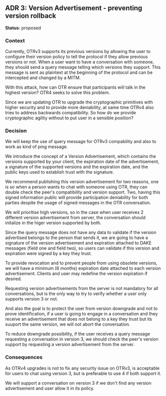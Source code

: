 ## ADR 3: Version Advertisement - preventing version rollback

**Status**: proposed

### Context

Currently, OTRv3 supports its previous versions by allowing the user to configure
their version policy to tell the protocol if they allow previous versions or not.
When a user want to have a conversation with someone, they should send a query
message telling which versions they support. This message is sent as plaintext
at the beginning of the protocol and can be intercepted and changed by a MITM.

With this attack, how can OTR ensure that participants will talk in the highest
version? OTR4 seeks to solve this problem.

Since we are updating OTR to upgrade the cryptographic primitives with higher
security and to provide more deniability, at same time OTRv4 also tries to
address backwards compatibility. So how do we provide cryptographic agility
without to put user in a sensible position?

### Decision

We will keep  the use of query message for OTRv3 compability and also to work as
kind of ping message.

We introduce the concept of a Version Advertisement, which contains the versions
supported by your client, the expiration date of the advertisement, a signature of
the supported versions and the expiration date, and the public keys used to establish
trust with the signature.

We recommend publishing this version advertisement for two reasons, one is so when
a person wants to chat with someone using OTR, they can double check the peer's
compatibility and version support. Two, having this signed information public will
provide participation deniability for both parties despite the usage of signed messages
in the OTR conversation.

We will prioritise high versions, so in the case when user receives 2 different
version advertisement from server, the conversation should initalize in the
higer version supported by both.

Since the query message does not have any data to validate if the version advertised
belongs to the person that sends it, we are going to have a signature of the version
advertisement and expiration attached to DAKE messages (field one and field
two), so users can validate if this version and expiration were signed by a key they trust.

To provide revocation and to prevent people from using obsolete versions, we will
have a minimum (6 months) expiration date attached to each version advertisement.
Clients and user may redefine the version expiration if desired.

Requesting version advertisements from the server is not mandatory for all conversations,
but is the only way to try to verify whether a user only supports version 3 or not.

And also the goal is to protect the user from version downgrade and not to prove
identification, if a user is going to engage in a conversation and they receive
an advertisement that does not belong to a key they trust but its suuport the same
version, we will not abort the conversation.

To reduce downgrade possibility, if the user receives a query message requesting
a conversation in version 3, we should check the peer's version support by requesting
a version advertisement from the server.

### Consequences

As OTRv4 upgrades is not to fix any security issue on OTRv3, is acceptable for
users to chat using version 3, but is preferable to use 4 if both support it.

We will support a conversation on version 3 if we don't find any version
advertisement and user allow it in its policy.

